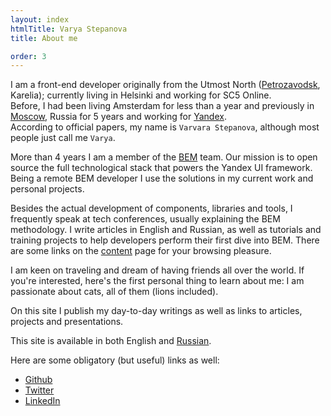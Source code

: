 ```yaml
---
layout: index
htmlTitle: Varya Stepanova
title: About me

order: 3
---
```

I am a front-end developer originally from the Utmost North
([Petrozavodsk](http://maps.yandex.com/-/CVR3nIPf),
Karelia); currently living in Helsinki
and working for SC5 Online.<br/>
Before, I had been living Amsterdam for less than a year and previously in
[Moscow](http://images.yandex.com/yandsearch?text=Moscow), Russia for 5 years
and working for
[Yandex](http://www.yandex.com/).<br/>
According to official papers, my name is `Varvara Stepanova`, although most people just call me `Varya`.

More than 4 years I am a member of
the [BEM](http://bem.info/) team.
Our mission is to open source the full technological stack that powers the Yandex UI framework.
Being a remote BEM developer I use the solutions in my current work and personal
projects.

Besides the actual development of components, libraries and tools, I frequently speak at tech
conferences, usually explaining the BEM methodology. I write articles in English and Russian, as well as
tutorials and training projects to help developers perform their first dive into
BEM.
There are some links on the [content](en/content/) page for your browsing pleasure.

I am keen on traveling and dream of having friends all over the world.
If you're interested, here's the first personal thing to learn about me: I am passionate about cats, all of them (lions included).

On this site I publish my day-to-day writings as well as links to
articles, projects and presentations.

This site is available in both English and [Russian](/ru).

Here are some obligatory (but useful) links as well:

 * [Github](https://github.com/varya)
 * [Twitter](https://twitter.com/toivonens)
 * [LinkedIn](http://www.linkedin.com/pub/varvara-stepanova/30/72a/96b)
